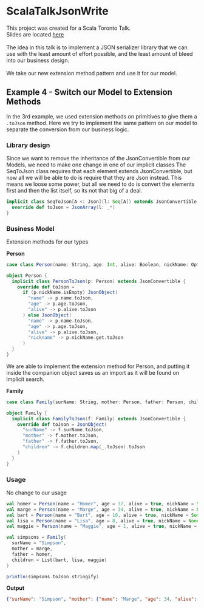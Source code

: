 # ScalaTalkJsonWrite

This project was created for a Scala Toronto Talk.
<br/>
Slides are located [here](https://docs.google.com/presentation/d/13akNnJCuATS0mqc5ULNG2jvaoFbCZ163OkImTfpxjbA/edit?usp=sharing)
<br/>
<br/>
The idea in this talk is to implement a JSON serializer library that we can use with the least amount of effort possible, and the least amount of bleed into our business design.
<br/>
<br/>
We take our new extension method pattern and use it for our model.  

## Example 4 - Switch our Model to Extension Methods

In the 3rd example, we used extension methods on primitives to give them a `.toJson` method.
Here we try to implement the same pattern on our model to separate the conversion from our business logic.

### Library design

Since we want to remove the inheritance of the JsonConvertible from our Models, we need to make one change in one of our implicit classes
The SeqToJson class requires that each element extends JsonConvertible, but now all we will be able to do is require that they are Json instead.
This means we loose some power, but all we need to do is convert the elements first and then the list itself, so its not that big of a deal.

```scala
implicit class SeqToJson[A <: Json](l: Seq[A]) extends JsonConvertible {
  override def toJson = JsonArray(l: _*)
}
``` 

### Business Model

Extension methods for our types

**Person**
```scala
case class Person(name: String, age: Int, alive: Boolean, nickName: Option[String])

object Person {
  implicit class PersonToJson(p: Person) extends JsonConvertible {
    override def toJson =
      if (p.nickName.isEmpty) JsonObject(
        "name" -> p.name.toJson,
        "age" -> p.age.toJson,
        "alive" -> p.alive.toJson
      ) else JsonObject(
        "name" -> p.name.toJson,
        "age" -> p.age.toJson,
        "alive" -> p.alive.toJson,
        "nickname" -> p.nickName.get.toJson
      )
  }
}
```

We are able to implement the extension method for Person, and putting it inside the companion object saves us an import as it will be found on implicit search.

**Family**
```scala
case class Family(surName: String, mother: Person, father: Person, children: List[Person])

object Family {
  implicit class FamilyToJson(f: Family) extends JsonConvertible {
    override def toJson = JsonObject(
      "surName" -> f.surName.toJson,
      "mother" -> f.mother.toJson,
      "father" -> f.father.toJson,
      "children" -> f.children.map(_.toJson).toJson
    )
  }
}
```

### Usage

No change to our usage

```scala
val homer = Person(name = "Homer", age = 37, alive = true, nickName = Some("Mr. Sparkle"))
val marge = Person(name = "Marge", age = 34, alive = true, nickName = None)
val bart = Person(name = "Bart", age = 10, alive = true, nickName = Some("El Barto"))
val lisa = Person(name = "Lisa", age = 8, alive = true, nickName = None)
val maggie = Person(name = "Maggie", age = 1, alive = true, nickName = None)

val simpsons = Family(
  surName = "Simpson",
  mother = marge,
  father = homer,
  children = List(bart, lisa, maggie)
)

println(simpsons.toJson.stringify)
```

**Output**
```json
{"surName": "Simpson", "mother": {"name": "Marge", "age": 34, "alive": true}, "father": {"name": "Homer", "age": 37, "alive": true, "nickname": "Mr. Sparkle"}, "children": [{"name": "Bart", "age": 10, "alive": true, "nickname": "El Barto"}, {"name": "Lisa", "age": 8, "alive": true}, {"name": "Maggie", "age": 1, "alive": true}]}
```